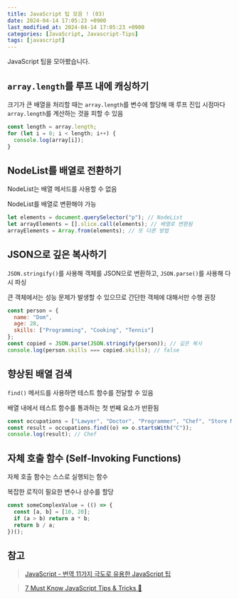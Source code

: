 ```yaml
---
title: JavaScript 팁 모음 ! (03)
date: 2024-04-14 17:05:23 +0900
last_modified_at: 2024-04-14 17:05:23 +0900
categories: [JavaScript, Javascript-Tips]
tags: [javascript]
---
```


JavaScript 팁을 모아봤습니다.

## `array.length`를 루프 내에 캐싱하기

크기가 큰 배열을 처리할 때는 `array.length`를 변수에 할당해 매 루프 진입 시점마다 `array.length`를 계산하는 것을 피할 수 있음

```javascript
const length = array.length;
for (let i = 0; i < length; i++) {
  console.log(array[i]);
}
```

## NodeList를 배열로 전환하기

NodeList는 배열 메서드를 사용할 수 없음

NodeList를 배열로 변환해야 가능

```javascript
let elements = document.querySelector("p"); // NodeList
let arrayElements = [].slice.call(elements); // 배열로 변환됨
arrayElements = Array.from(elements); // 또 다른 방법
```

## JSON으로 깊은 복사하기

`JSON.stringify()`를 사용해 객체를 JSON으로 변환하고, `JSON.parse()`를 사용해 다시 파싱

큰 객체에서는 성능 문제가 발생할 수 있으므로 간단한 객체에 대해서만 수행 권장

```javascript
const person = {
  name: "Dom",
  age: 28,
  skills: ["Programming", "Cooking", "Tennis"]
};
const copied = JSON.parse(JSON.stringify(person)); // 깊은 복사
console.log(person.skills === copied.skills); // false
```

## 향상된 배열 검색

`find()` 메서드를 사용하면 테스트 함수를 전달할 수 있음

배열 내에서 테스트 함수를 통과하는 첫 번째 요소가 반환됨

```javascript
const occupations = ["Lawyer", "Doctor", "Programmer", "Chef", "Store Manager"];
const result = occupations.find((o) => o.startsWith("C"));
console.log(result); // Chef
```

## 자체 호출 함수 (Self-Invoking Functions)

자체 호출 함수는 스스로 실행되는 함수

복잡한 로직이 필요한 변수나 상수를 할당

```javascript
const someComplexValue = (() => {
  const [a, b] = [10, 20];
  if (a > b) return a * b;
  return b / a;
})();
```

## 참고

> [JavaScript - 번역 11가지 극도로 유용한 JavaScript 팁](https://chaewonkong.github.io/posts/11-useful-js-tips.html)

> [7 Must Know JavaScript Tips & Tricks 🎈]()
